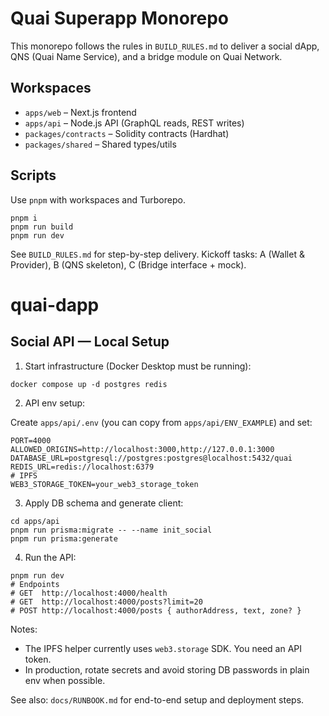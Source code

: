 # Quai Superapp Monorepo

This monorepo follows the rules in `BUILD_RULES.md` to deliver a social dApp, QNS (Quai Name Service), and a bridge module on Quai Network.

## Workspaces
- `apps/web` – Next.js frontend
- `apps/api` – Node.js API (GraphQL reads, REST writes)
- `packages/contracts` – Solidity contracts (Hardhat)
- `packages/shared` – Shared types/utils

## Scripts
Use `pnpm` with workspaces and Turborepo.

```
pnpm i
pnpm run build
pnpm run dev
```

See `BUILD_RULES.md` for step-by-step delivery. Kickoff tasks: A (Wallet & Provider), B (QNS skeleton), C (Bridge interface + mock).
# quai-dapp

## Social API — Local Setup

1) Start infrastructure (Docker Desktop must be running):

```
docker compose up -d postgres redis
```

2) API env setup:

Create `apps/api/.env` (you can copy from `apps/api/ENV_EXAMPLE`) and set:

```
PORT=4000
ALLOWED_ORIGINS=http://localhost:3000,http://127.0.0.1:3000
DATABASE_URL=postgresql://postgres:postgres@localhost:5432/quai
REDIS_URL=redis://localhost:6379
# IPFS
WEB3_STORAGE_TOKEN=your_web3_storage_token
```

3) Apply DB schema and generate client:

```
cd apps/api
pnpm run prisma:migrate -- --name init_social
pnpm run prisma:generate
```

4) Run the API:

```
pnpm run dev
# Endpoints
# GET  http://localhost:4000/health
# GET  http://localhost:4000/posts?limit=20
# POST http://localhost:4000/posts { authorAddress, text, zone? }
```

Notes:
- The IPFS helper currently uses `web3.storage` SDK. You need an API token.
- In production, rotate secrets and avoid storing DB passwords in plain env when possible.

See also: `docs/RUNBOOK.md` for end-to-end setup and deployment steps.

